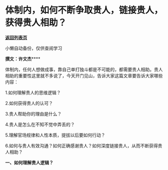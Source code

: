 # 体制内，如何不断争取贵人，链接贵人，获得贵人相助？

[**返回列表页**](/gzh/费曼的小茶馆)

小懒自动备份，仅供查阅学习

**撰文：许文杰******

体制内，任何人想做成事，靠自己单打独斗都是不可能的，都需要贵人相助。贵人相助的重要性这里就不多说了，今天开门见山，告诉大家这篇文章要告诉大家哪些内容：

1.如何理解贵人的思维逻辑？

2.如何获得贵人的认可？

3.贵人帮助你的理由是什么？

4.贵人是怎么在不知不觉中弄丢的？

5.理解官场规律和人性本质，提拔以后要如何行动？

6.如何与贵人有效沟通？如何正确感谢贵人？如何深度链接贵人，从而不断获得贵人相助？

**一、如何理解贵人逻辑？**

